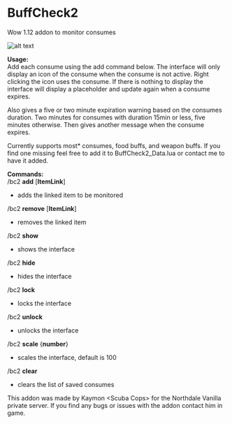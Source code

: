 # **BuffCheck2**
Wow 1.12 addon to monitor consumes

![alt text](https://i.imgur.com/7aJgBJ4.png)

**Usage:**<br/>
Add each consume using the add command below. The interface will only display an icon of 
the consume when the consume is not active. Right clicking the icon uses the consume. 
If there is nothing to display the interface will display a placeholder and update again when a consume expires.

Also gives a five or two minute expiration warning based on the consumes duration. Two minutes for consumes with duration 15min or less, five minutes otherwise.
Then gives another message when the consume expires.

Currently supports most* consumes, food buffs, and weapon buffs. If you find one missing
feel free to add it to BuffCheck2_Data.lua or contact me to have it added.

**Commands:**<br/>
/bc2 **add** [**ItemLink**]
  - adds the linked item to be monitored

/bc2 **remove** [**ItemLink**]
  
  - removes the linked item

/bc2 **show**
  
  - shows the interface
  
/bc2 **hide**

   - hides the interface
   
/bc2 **lock**

   - locks the interface
   
/bc2 **unlock**

   - unlocks the interface
   
/bc2 **scale** {**number**}

   - scales the interface, default is 100

/bc2 **clear**

  - clears the list of saved consumes

This addon was made by Kaymon \<Scuba Cops> for the Northdale Vanilla private server. If you find
any bugs or issues with the addon contact him in game.